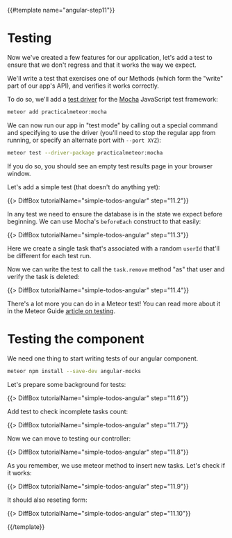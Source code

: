 {{#template name="angular-step11"}}

# Testing

Now we've created a few features for our application, let's add a test to ensure that we don't regress and that it works the way we expect.

We'll write a test that exercises one of our Methods (which form the "write" part of our app's API), and verifies it works correctly.

To do so, we'll add a [test driver](http://guide.meteor.com/testing.html#test-driver) for the [Mocha](https://mochajs.org) JavaScript test framework:

```bash
meteor add practicalmeteor:mocha
```

We can now run our app in "test mode" by calling out a special command and specifying to use the driver (you'll need to stop the regular app from running, or specify an alternate port with `--port XYZ`):

```bash
meteor test --driver-package practicalmeteor:mocha
```

If you do so, you should see an empty test results page in your browser window.

Let's add a simple test (that doesn't do anything yet):

{{> DiffBox tutorialName="simple-todos-angular" step="11.2"}}

In any test we need to ensure the database is in the state we expect before beginning. We can use Mocha's `beforeEach` construct to that easily:

{{> DiffBox tutorialName="simple-todos-angular" step="11.3"}}

Here we create a single task that's associated with a random `userId` that'll be different for each test run.

Now we can write the test to call the `task.remove` method "as" that user and verify the task is deleted:

{{> DiffBox tutorialName="simple-todos-angular" step="11.4"}}

There's a lot more you can do in a Meteor test! You can read more about it in the Meteor Guide [article on testing](http://guide.meteor.com/testing.html).

# Testing the component

We need one thing to start writing tests of our angular component.

```bash
meteor npm install --save-dev angular-mocks
```

Let's prepare some background for tests:

{{> DiffBox tutorialName="simple-todos-angular" step="11.6"}}

Add test to check incomplete tasks count:

{{> DiffBox tutorialName="simple-todos-angular" step="11.7"}}

Now we can move to testing our controller:

{{> DiffBox tutorialName="simple-todos-angular" step="11.8"}}

As you remember, we use meteor method to insert new tasks. Let's check if it works:

{{> DiffBox tutorialName="simple-todos-angular" step="11.9"}}

It should also reseting form:

{{> DiffBox tutorialName="simple-todos-angular" step="11.10"}}

{{/template}}
